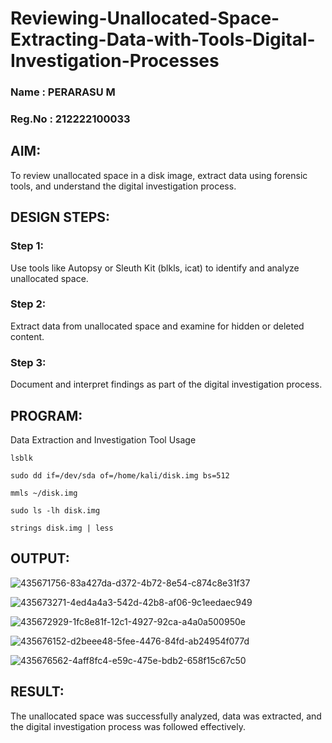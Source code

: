 # Reviewing-Unallocated-Space-Extracting-Data-with-Tools-Digital-Investigation-Processes
### Name : PERARASU M
### Reg.No : 212222100033
## AIM:
To review unallocated space in a disk image, extract data using forensic tools, and understand the digital investigation process.

## DESIGN STEPS:
### Step 1:
Use tools like Autopsy or Sleuth Kit (blkls, icat) to identify and analyze unallocated space.

### Step 2:
Extract data from unallocated space and examine for hidden or deleted content.

### Step 3:
Document and interpret findings as part of the digital investigation process.

## PROGRAM:
Data Extraction and Investigation Tool Usage
```
lsblk
```
```
sudo dd if=/dev/sda of=/home/kali/disk.img bs=512
```
```
mmls ~/disk.img
```
```
sudo ls -lh disk.img
```
```
strings disk.img | less
```
## OUTPUT:

![435671756-83a427da-d372-4b72-8e54-c874c8e31f37](https://github.com/user-attachments/assets/bb40bcf1-898c-43f8-a6b0-8899e0966be9)

![435673271-4ed4a4a3-542d-42b8-af06-9c1eedaec949](https://github.com/user-attachments/assets/f259b9f6-ef78-470b-9b48-c5827fdb0351)

![435672929-1fc8e81f-12c1-4927-92ca-a4a0a500950e](https://github.com/user-attachments/assets/2d12be68-f4d9-41bb-8097-739cbc63750b)

![435676152-d2beee48-5fee-4476-84fd-ab24954f077d](https://github.com/user-attachments/assets/86defe17-de28-4f4b-82a8-d6836a3c3084)

![435676562-4aff8fc4-e59c-475e-bdb2-658f15c67c50](https://github.com/user-attachments/assets/bbdbd2fd-0a7b-48d2-941f-71085f29b688)


## RESULT:
The unallocated space was successfully analyzed, data was extracted, and the digital investigation process was followed effectively.
